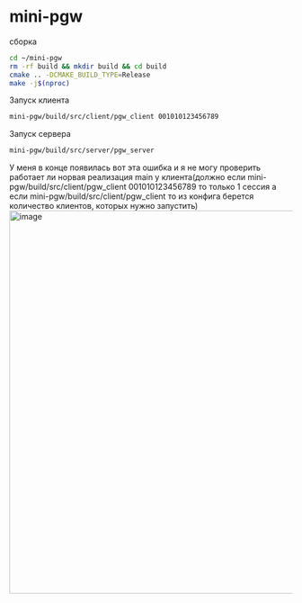 # mini-pgw


сборка
```bash
cd ~/mini-pgw
rm -rf build && mkdir build && cd build
cmake .. -DCMAKE_BUILD_TYPE=Release
make -j$(nproc)
```

Запуск клиента 
```bash
mini-pgw/build/src/client/pgw_client 001010123456789
```

Запуск сервера
```bash
mini-pgw/build/src/server/pgw_server
```


У меня в конце появилась вот эта ошибка и я не могу проверить работает ли норвая реализация main у клиента(должно если mini-pgw/build/src/client/pgw_client 001010123456789 то только 1 сессия а если mini-pgw/build/src/client/pgw_client то из конфига берется количество клиентов, которых нужно запустить)
<img width="1280" height="681" alt="image" src="https://github.com/user-attachments/assets/0206b589-8315-4dda-b8ff-5acbd1ae8be9" />

